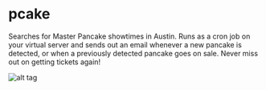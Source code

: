 pcake
=====

Searches for Master Pancake showtimes in Austin. Runs as a cron job on your virtual server and sends out an email whenever a new pancake is detected, or when a previously detected pancake goes on sale. Never miss out on getting tickets again!

![alt tag](http://lexicalunit.com/shares/pcake.png)

